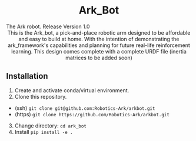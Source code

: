 
<h1 align="center">
Ark_Bot
</h1>
The Ark robot. Release Version 1.0
<div align = "center">
  This is the Ark_bot, a pick-and-place robotic arm designed to be affordable and easy to build at home. With the intention of demonstrating the ark_framework's capabilities and planning for future real-life reinforcement learning. This design comes complete with a complete URDF file (inertia matrices to be added soon)
</div>




## Installation

1. Create and activate conda/virtual environment.
2. Clone this repository.

- (ssh) `git clone git@github.com:Robotics-Ark/arkbot.git`
- (https) `git clone https://github.com/Robotics-Ark/arkbot.git`

3. Change directory: `cd ark_bot`
4. Install `pip install -e .`
